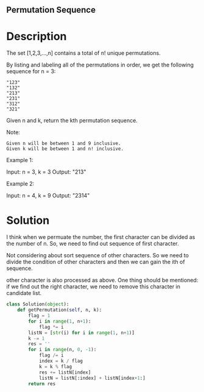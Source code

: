 Permutation Sequence
---

# Description

The set [1,2,3,...,n] contains a total of n! unique permutations.

By listing and labeling all of the permutations in order, we get the following sequence for n = 3:

    "123"
    "132"
    "213"
    "231"
    "312"
    "321"

Given n and k, return the kth permutation sequence.

Note:

    Given n will be between 1 and 9 inclusive.
    Given k will be between 1 and n! inclusive.

Example 1:

Input: n = 3, k = 3
Output: "213"

Example 2:

Input: n = 4, k = 9
Output: "2314"

# Solution

I think when we permuate the number, the first character can be divided as the number of n. So, we need to find out sequence of first character.

Not considering about sort sequence of other characters. So we need to divide the condition of other characters and then we can gain the ith of sequence.

other character is also processed as above. One thing should be mentioned: if we find out the right character, we need to remove this character in candidate list.

``` python
class Solution(object):
    def getPermutation(self, n, k):
        flag = 1
        for i in range(1, n+1):
            flag *= i
        listN = [str(i) for i in range(1, n+1)]
        k -= 1
        res = ''
        for i in range(n, 0, -1):
            flag /= i
            index = k / flag
            k = k % flag
            res += listN[index]
            listN = listN[:index] + listN[index+1:]
        return res
```

